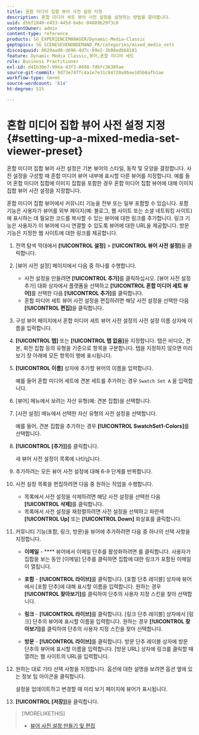 ```yaml
---
title: 혼합 미디어 집합 뷰어 사전 설정 지정
description: 혼합 미디어 세트 뷰어 사전 설정을 설정하는 방법을 알아봅니다.
uuid: d5bf1840-e453-445d-bebc-84889b29f3c8
contentOwner: admin
content-type: reference
products: SG_EXPERIENCEMANAGER/Dynamic-Media-Classic
geptopics: SG_SCENESEVENONDEMAND_PK/categories/mixed_media_sets
discoiquuid: 8029aad8-d696-4d7c-99e2-3b08edb68181
feature: Dynamic Media Classic,뷰어,혼합 미디어 세트
role: Business Practitioner
exl-id: d41b30e7-994a-43f3-8698-7dbfc36305ae
source-git-commit: 9d73e74ffc4a1e7e31c84720a9bae105b6afb1ae
workflow-type: tm+mt
source-wordcount: '614'
ht-degree: 51%

---
```


# 혼합 미디어 집합 뷰어 사전 설정 지정{#setting-up-a-mixed-media-set-viewer-preset}

혼합 미디어 집합 뷰어 사전 설정은 기본 뷰어의 스타일, 동작 및 모양을 결정합니다. 사전 설정을 구성할 때 혼합 미디어 뷰어 내부에 표시할 다른 뷰어를 지정합니다. 예를 들어 혼합 미디어 집합에 이미지 집합을 포함한 경우 혼합 미디어 집합 뷰어에 대해 이미지 집합 뷰어 사전 설정을 지정합니다.

혼합 미디어 집합 뷰어에서 커뮤니티 기능을 전부 또는 일부 포함할 수 있습니다. 포함 기능은 사용자가 뷰어를 외부 페이지(예: 블로그, 웹 사이트 또는 소셜 네트워킹 사이트)에 표시하는 데 필요한 코드를 복사할 수 있는 뷰어에 대한 링크를 추가합니다. 링크 기능은 사용자가 이 뷰어에 다시 연결할 수 있도록 뷰어에 대한 URL을 제공합니다. 방문 기능은 지정한 웹 사이트에 대한 링크를 제공합니다.

1. 전역 탐색 막대에서 **[!UICONTROL 설정]** > **[!UICONTROL 뷰어 사전 설정]**&#x200B;을 클릭합니다.
1. [뷰어 사전 설정] 페이지에서 다음 중 하나를 수행합니다.

   * 사전 설정을 만들려면 **[!UICONTROL 추가]**&#x200B;를 클릭하십시오. [뷰어 사전 설정 추가] 대화 상자에서 플랫폼을 선택하고 **[!UICONTROL 혼합 미디어 세트 뷰어]**&#x200B;를 선택한 다음 **[!UICONTROL 추가]**&#x200B;를 클릭합니다.
   * 혼합 미디어 세트 뷰어 사전 설정을 편집하려면 해당 사전 설정을 선택한 다음 **[!UICONTROL 편집]**&#x200B;을 클릭합니다.

1. 구성 뷰어 페이지에서 혼합 미디어 세트 뷰어 사전 설정의 사전 설정 이름 상자에 이름을 입력합니다.
1. **[!UICONTROL 탭]** 또는 **[!UICONTROL 탭 없음]**&#x200B;을 지정합니다. 탭은 비디오, 견본, 회전 집합 등의 유형을 기준으로 항목을 구분합니다. 탭을 지정하지 않으면 미리 보기 창 아래에 모든 항목이 행에 표시됩니다.
1. **[!UICONTROL 이름]** 상자에 추가할 뷰어의 이름을 입력합니다.

   예를 들어 혼합 미디어 세트에 견본 세트를 추가하는 경우 `Swatch Set A` 을 입력합니다.

1. [뷰어] 메뉴에서 보려는 자산 유형(예: 견본 집합)을 선택합니다.
1. [사전 설정] 메뉴에서 선택한 자산 유형의 사전 설정을 선택합니다.

   예를 들어, 견본 집합을 추가하는 경우 **[!UICONTROL SwatchSet1-Colors]**&#x200B;를 선택합니다.

1. **[!UICONTROL [추가]]**&#x200B;를 클릭합니다.

   새 뷰어 사전 설정이 목록에 나타납니다.

1. 추가하려는 모든 뷰어 사전 설정에 대해 6-9 단계를 반복합니다.
1. 사전 설정 목록을 편집하려면 다음 중 원하는 작업을 수행합니다.

   * 목록에서 사전 설정을 삭제하려면 해당 사전 설정을 선택한 다음 **[!UICONTROL 삭제]**&#x200B;를 클릭합니다.
   * 목록에서 사전 설정을 재정렬하려면 사전 설정을 선택하고 파란색 **[!UICONTROL Up]** 또는 **[!UICONTROL Down]** 화살표를 클릭합니다.

1. 커뮤니티 기능(포함, 링크, 방문)을 뷰어에 추가하려면 다음 중 하나의 선택 사항을 지정합니다.

   * **이메일**  -  **** 뷰어에서 이메일 단추를 활성화하려면 를 클릭합니다. 사용자가 집합을 보는 동안 [이메일] 단추를 클릭하면 집합에 대한 링크가 포함된 이메일이 열립니다.

   * **포함**  -  **[!UICONTROL 라이브]**&#x200B;를 클릭합니다. [포함 단추 레이블] 상자에 뷰어에서 [포함 단추]에 대해 표시할 이름을 입력합니다. 원하는 경우 **[!UICONTROL 찾아보기]**&#x200B;를 클릭하여 단추의 사용자 지정 스킨을 찾아 선택합니다.

   * **링크**  -  **[!UICONTROL 라이브]**&#x200B;를 클릭합니다. [링크 단추 레이블] 상자에서 [링크] 단추의 뷰어에 표시할 이름을 입력합니다. 원하는 경우 **[!UICONTROL 찾아보기]**&#x200B;를 클릭하여 단추의 사용자 지정 스킨을 찾아 선택합니다.

   * **방문**  -  **[!UICONTROL 라이브]**&#x200B;를 클릭합니다. 방문 단추 레이블 상자에 방문 단추의 뷰어에 표시할 이름을 입력합니다. [방문 URL] 상자에 링크를 클릭할 때 열려는 웹 사이트의 URL을 입력합니다.

1. 원하는 대로 기타 선택 사항을 지정합니다. 옵션에 대한 설명을 보려면 옵션 옆에 있는 정보 팁 아이콘을 클릭합니다.

   설정을 업데이트하고 변경할 때 미리 보기 페이지에 뷰어가 표시됩니다.

1. **[!UICONTROL [저장]]**&#x200B;을 클릭합니다.

>[!MORELIKETHIS]
>
>* [뷰어 사전 설정 만들기 및 편집](application-setup.md#adding_and_editing_viewer_presets)

